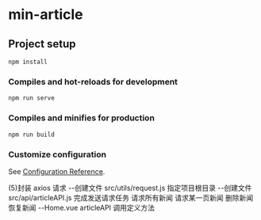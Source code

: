 # min-article

## Project setup

```
npm install
```

### Compiles and hot-reloads for development

```
npm run serve
```

### Compiles and minifies for production

```
npm run build
```

### Customize configuration

See [Configuration Reference](https://cli.vuejs.org/config/).

(5)封装 axios 请求
--创建文件 src/utils/request.js 指定项目根目录
--创建文件 src/api/articleAPI.js 完成发送请求任务
  请求所有新闻
  请求某一页新闻
  删除新闻
  恢复新闻
--Home.vue articleAPI 调用定义方法
